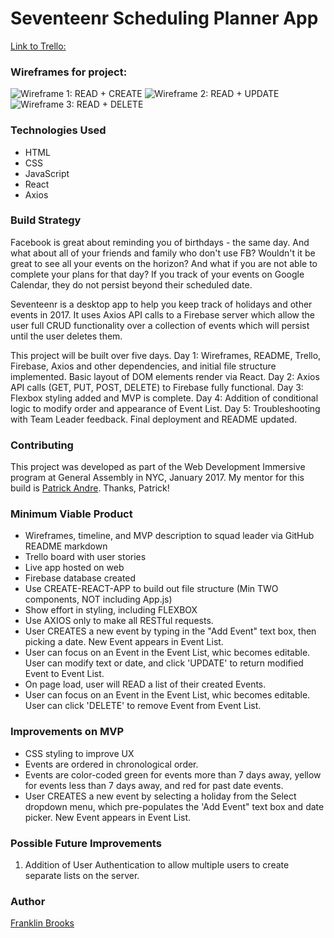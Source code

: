 # Seventeenr Scheduling Planner App

[Link to Trello:](https://trello.com/b/madxhpLU/seventeenr)

### Wireframes for project: 
  ![Wireframe 1: READ + CREATE](https://github.com/franklinbrooks/WDI_HAKUNA_MATATA/blob/master/projects/project2/seventeenr/images/20170113_115557.jpg)
  ![Wireframe 2: READ + UPDATE](https://github.com/franklinbrooks/WDI_HAKUNA_MATATA/blob/master/projects/project2/seventeenr/images/20170113_115612.jpg)
  ![Wireframe 3: READ + DELETE](https://github.com/franklinbrooks/WDI_HAKUNA_MATATA/blob/master/projects/project2/seventeenr/images/20170113_115654.jpg)
<!-- ###My whiteboard for project
  ![Wireframe 2](https://github.com/franklinbrooks/WDI_HAKUNA_MATATA/blob/master/Project1GA/20161215_151913.jpg)

###My implementation of project
  ![Seventeenr Screenshot](https://353a23c500dde3b2ad58-c49fe7e7355d384845270f4a7a0a7aa1.ssl.cf2.rackcdn.com/58573994c4d9cc6dc44bf258/screenshot.png) -->

### Technologies Used
- HTML
- CSS
- JavaScript
- React
- Axios 

<!-- ### Code Example quote
```javascript
let checkIt = function() {
  const gameBoard = document.getElementById("game");
  let target = document.getElementById('target1');
  let friendly = document.getElementById('satellite');
  el = target.getBoundingClientRect();
  la = friendly.getBoundingClientRect();
  let left = el.left + window.scrollX;
  let laLeft = la.left + window.scrollX;
  let top = el.top + window.scrollY;
  let laTop = la.top + window.scrollY;
  console.log(`laLeft is ${laLeft} and laTop is ${laTop}`);
  if ((left > 582 && left < 622) && (top > 230 && top < 270)) {
    score++;
    enemies--;
    outputNewMessages();
    gameBoard.removeChild(target);
    explodeIt();
    determineIt();
  } else if ((laLeft > 600 && laLeft < 650) && (laTop > 225 && laTop < 265)) {
    satellites = satellites - 1;
    outputNewMessages();
    gameBoard.removeChild(friendly);
    explodeIt();
    determineIt();
  }
}
```` -->
### Build Strategy
Facebook is great about reminding you of birthdays - the same day.  And what about all of your friends and family who don't use FB?  Wouldn't it be great to see all your events on the horizon? And what if you are not able to complete your plans for that day? If you track of your events on Google Calendar, they do not persist beyond their scheduled date.

Seventeenr is a desktop app to help you keep track of holidays and other events in 2017. It uses Axios API calls to a Firebase server which allow the user full CRUD functionality over a collection of events which will persist until the user deletes them.

This project will be built over five days.
Day 1: Wireframes, README, Trello, Firebase, Axios and other dependencies, and initial file structure implemented. Basic layout of DOM elements render via React.
Day 2: Axios API calls (GET, PUT, POST, DELETE) to Firebase fully functional.
Day 3: Flexbox styling added and MVP is complete.
Day 4: Addition of conditional logic to modify order and appearance of Event List. 
Day 5: Troubleshooting with Team Leader feedback.  Final deployment and README updated.

### Contributing
This project was developed as part of the Web Development Immersive program at General Assembly in NYC, January 2017. My mentor for this build is [Patrick Andre](patrick.andre@generalassemb.ly). Thanks, Patrick!

### Minimum Viable Product
- Wireframes, timeline, and MVP description to squad leader via GitHub README markdown
- Trello board with user stories
- Live app hosted on web
- Firebase database created
- Use CREATE-REACT-APP to build out file structure (Min TWO components, NOT including App.js)
- Show effort in styling, including FLEXBOX
- Use AXIOS only to make all RESTful requests.
- User CREATES a new event by typing in the "Add Event" text box, then picking a date.  New Event appears in Event List.
- User can focus on an Event in the Event List, whic becomes editable. User can modify text or date, and click 'UPDATE' to return modified Event to Event List.
- On page load, user will READ a list of their created Events.
- User can focus on an Event in the Event List, whic becomes editable. User can click 'DELETE' to remove Event from Event List.

### Improvements on MVP
- CSS styling to improve UX
- Events are ordered in chronological order.
- Events are color-coded green for events more than 7 days away, yellow for events less than 7 days away, and red for past date events.
- User CREATES a new event by selecting a holiday from the Select dropdown menu, which pre-populates the 'Add Event" text box and date picker.  New Event appears in Event List.

### Possible Future Improvements 
  1. Addition of User Authentication to allow multiple users to create separate lists on the server.


### Author
  [Franklin Brooks](http://www.franklinchristopherbrooks.com) 
